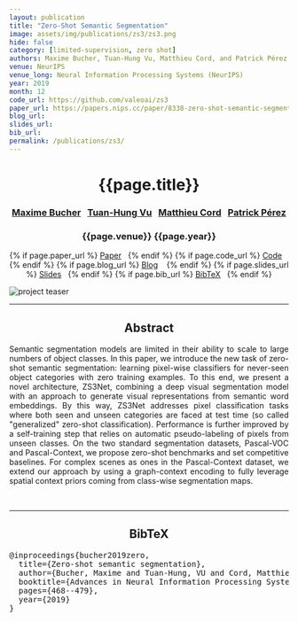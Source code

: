 ```yaml
---
layout: publication
title: "Zero-Shot Semantic Segmentation"
image: assets/img/publications/zs3/zs3.png
hide: false
category: [limited-supervision, zero shot]
authors: Maxime Bucher, Tuan-Hung Vu, Matthieu Cord, and Patrick Pérez
venue: NeurIPS
venue_long: Neural Information Processing Systems (NeurIPS)
year: 2019
month: 12
code_url: https://github.com/valeoai/zs3
paper_url: https://papers.nips.cc/paper/8338-zero-shot-semantic-segmentation.pdf
blog_url:
slides_url:
bib_url:
permalink: /publications/zs3/
---
```


<h1 align="center"> {{page.title}} </h1>
<!-- Simple call of authors -->
<!-- <h3 align="center"> {{page.authors}} </h3> -->
<!-- Alternatively you can add links to author pages -->
<h3 align="center"> <a href="https://maximebucher.github.io/">Maxime Bucher</a>&nbsp;&nbsp; <a href="https://tuanhungvu.github.io/">Tuan-Hung Vu</a>&nbsp;&nbsp;  <a href="https://cord.isir.upmc.fr/">Matthieu Cord</a>&nbsp;&nbsp; <a href="https://ptrckprz.github.io/">Patrick Pérez</a></h3>


<h3 align="center"> {{page.venue}} {{page.year}} </h3>

<div align="center">
  <p>
    {% if page.paper_url %}
    <a href="{{ page.paper_url }}"><i class="far fa-file-pdf"></i> Paper</a>&nbsp;&nbsp;
    {% endif %}
    {% if page.code_url %}
    <a href="{{ page.code_url }}"><i class="fab fa-github"></i> Code</a> &nbsp;&nbsp;
    {% endif %}
    {% if page.blog_url %}
    <a href="{{ page.blog_url }}"><i class="fab fa-blogger"></i> Blog</a> &nbsp;&nbsp;
    {% endif %}
    {% if page.slides_url %}
    <a href="{{ page.slides_url }}"><i class="far fa-file-pdf"></i> Slides</a>&nbsp;&nbsp;
    {% endif %}
    {% if page.bib_url %}
    <a href="{{ page.bib_url}}"><i class="far fa-file-alt"></i> BibTeX</a>&nbsp;&nbsp;
    {% endif %}
  </p>
</div>

<div class="publication-teaser">
    <img src="../../{{ page.image }}" alt="project teaser"/>
</div>


<hr>

<h2  align="center"> Abstract</h2>

<p align="justify">Semantic segmentation models are limited in their ability to scale to large numbers of object classes. In this paper, we introduce the new task of zero-shot semantic segmentation: learning pixel-wise classifiers for never-seen object categories with zero training examples. To this end, we present a novel architecture, ZS3Net, combining a deep visual segmentation model with an approach to generate visual representations from semantic word embeddings. By this way, ZS3Net addresses pixel classification tasks where both seen and unseen categories are faced at test time (so called "generalized" zero-shot classification). Performance is further improved by a self-training step that relies on automatic pseudo-labeling of pixels from unseen classes. On the two standard segmentation datasets, Pascal-VOC and Pascal-Context, we propose zero-shot benchmarks and set competitive baselines. For complex scenes as ones in the Pascal-Context dataset, we extend our approach by using a graph-context encoding to fully leverage spatial context priors coming from class-wise segmentation maps.</p>

<br>

<hr>

<h2  align="center">BibTeX</h2>
<left>
  <pre class="bibtex-box">
@inproceedings{bucher2019zero,
  title={Zero-shot semantic segmentation},
  author={Bucher, Maxime and Tuan-Hung, VU and Cord, Matthieu and P{\'e}rez, Patrick},
  booktitle={Advances in Neural Information Processing Systems},
  pages={468--479},
  year={2019}
}</pre>
</left>

<br>
